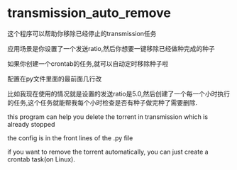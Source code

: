 # transmission_auto_remove
这个程序可以帮助你移除已经停止的transmission任务

应用场景是你设置了一个发送ratio,然后你想要一键移除已经做种完成的种子

如果你创建一个crontab的任务,就可以自动定时移除种子啦

配置在py文件里面的最前面几行改

比如我现在使用的情况就是设置的发送ratio是5.0,然后创建了一个每一个小时执行的任务,这个任务就能帮我每个小时检查是否有种子做完种了需要删除.

this program can help you delete the torrent in transmission which is already stopped

the config is in the front lines of the .py file

if you want to remove the torrent automatically, you can just create a crontab task(on Linux).